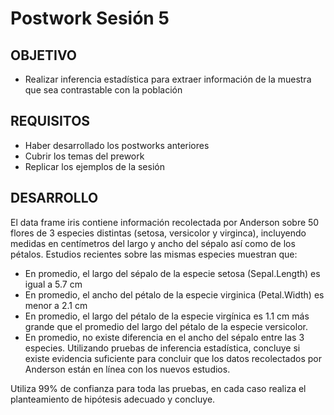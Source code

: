 # Postwork Sesión 5
## OBJETIVO
- Realizar inferencia estadística para extraer información de la muestra que sea contrastable con la población
## REQUISITOS
- Haber desarrollado los postworks anteriores
- Cubrir los temas del prework
- Replicar los ejemplos de la sesión
## DESARROLLO
El data frame iris contiene información recolectada por Anderson sobre 50 flores de 3 especies distintas (setosa, versicolor y virginca), incluyendo medidas en centímetros del largo y ancho del sépalo así como de los pétalos.
Estudios recientes sobre las mismas especies muestran que:

- En promedio, el largo del sépalo de la especie setosa (Sepal.Length) es igual a 5.7 cm
- En promedio, el ancho del pétalo de la especie virginica (Petal.Width) es menor a 2.1 cm
- En promedio, el largo del pétalo de la especie virgínica es 1.1 cm más grande que el promedio del largo del pétalo de la especie versicolor.
- En promedio, no existe diferencia en el ancho del sépalo entre las 3 especies.
Utilizando pruebas de inferencia estadística, concluye si existe evidencia suficiente para concluir que los datos recolectados por Anderson están en línea con los nuevos estudios.

Utiliza 99% de confianza para toda las pruebas, en cada caso realiza el planteamiento de hipótesis adecuado y concluye.
